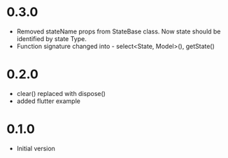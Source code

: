 # 0.3.0

- Removed stateName props from StateBase class. Now state should be identified by state Type.
- Function signature changed into - select<State, Model>(), getState<State>()

# 0.2.0

- clear() replaced with dispose()
- added flutter example

# 0.1.0

- Initial version
